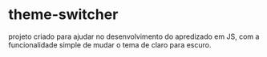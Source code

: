 # theme-switcher
projeto criado para ajudar no desenvolvimento do apredizado em JS, com a funcionalidade simple de mudar o tema de claro para escuro.
